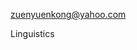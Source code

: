 <!-- Why so serious  -->

zuenyuenkong@yahoo.com

Linguistics

<!-- <a href="https://zuenyuenkong.github.io/TR2">Translation II</a>

<a href="https://zuenyuenkong.github.io/SYNTX">Introduction to Syntax</a>

<a href="https://zuenyuenkong.github.io/CASC">Contemporary American Society and Culture</a>

<a href="https://zuenyuenkong.github.io/research">Researches</a> -->
